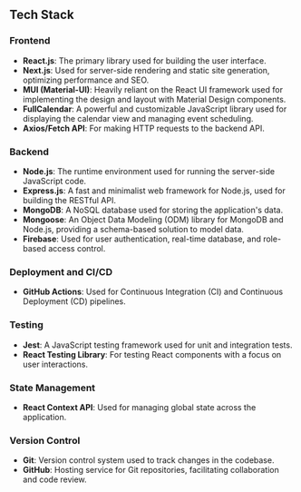 ## Tech Stack

### Frontend
- **React.js**: The primary library used for building the user interface. 
- **Next.js**: Used for server-side rendering and static site generation, optimizing performance and SEO.
- **MUI (Material-UI)**: Heavily reliant on the  React UI framework used for implementing the design and layout with Material Design components.
- **FullCalendar**: A powerful and customizable JavaScript library used for displaying the calendar view and managing event scheduling.
- **Axios/Fetch API**: For making HTTP requests to the backend API.

### Backend
- **Node.js**: The runtime environment used for running the server-side JavaScript code.
- **Express.js**: A fast and minimalist web framework for Node.js, used for building the RESTful API.
- **MongoDB**: A NoSQL database used for storing the application's data.
- **Mongoose**: An Object Data Modeling (ODM) library for MongoDB and Node.js, providing a schema-based solution to model data.
- **Firebase**: Used for user authentication, real-time database, and role-based access control.

### Deployment and CI/CD
- **GitHub Actions**: Used for Continuous Integration (CI) and Continuous Deployment (CD) pipelines.

### Testing
- **Jest**: A JavaScript testing framework used for unit and integration tests.
- **React Testing Library**: For testing React components with a focus on user interactions.

### State Management
- **React Context API**: Used for managing global state across the application.

### Version Control
- **Git**: Version control system used to track changes in the codebase.
- **GitHub**: Hosting service for Git repositories, facilitating collaboration and code review.
